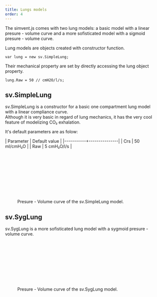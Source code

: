 ```yaml
---
title: Lungs models
order: 4
---
```


The simvent.js comes with two lung models: a basic model with a linear presure - volume curve 
and a more sofisticated model with a sigmoid presure - volume curve.

Lung models are objects created with constructor function. 

	var lung = new sv.SimpleLung;

Their mechanical property are set by directly accessing the lung object property.

	lung.Raw = 50 // cmH2O/l/s;


## sv.SimpleLung

sv.SimpleLung is a constructor for a basic one compartment lung model with a linear compliance curve.  
Although it is very basic in regard of lung mechanics, it has the very cool feature
of modelizing CO₂ exhalation.

It's default parameters are as folow:


| Parameter | Default value |
|-----------+---------------|
| Crs       | 50 ml/cmH₂O   |
| Raw       | 5 cmH₂O/l/s   |



<figure>
	<svg id="svg1" class="square"></svg>
	<figcaption>Presure - Volume curve of the sv.SimpleLung model.</figcaption>
</figure>



<script>
	var SimpleLung = new sv.SimpleLung();
	var ventilator = new sv.PVCurve();
	var data = ventilator.ventilate(SimpleLung);

	fx = function(d){return d.Palv};
	fy1 = function(d){return d.Vt};

	var graph = gs.quickGraph( "#svg1", data.timeData, fx, fy1)
		.setidx("Palv")
		.setidy("Volume");
</script>

## sv.SygLung

sv.SygLung is a more sofisticated lung model with a sygmoid presure - volume curve.  


<figure>
	<svg id="svg3" class="square"></svg>
	<figcaption>Presure - Volume curve of the sv.SygLung model.</figcaption>
</figure>


<script>
var SygLung = new sv.SygLung();
var ventilator = new sv.PVCurve();
var data = ventilator.ventilate(SygLung);

fx = function(d){return d.Palv};
fy1 = function(d){return d.Vt};

var graph = gs.quickGraph( "#svg3", data.timeData, fx, fy1)
	.setidx("Palv")
	.setidy("Volume");
</script>
